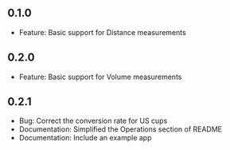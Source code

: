 ## 0.1.0
- Feature: Basic support for Distance measurements

## 0.2.0
- Feature: Basic support for Volume measurements

## 0.2.1
- Bug: Correct the conversion rate for US cups
- Documentation: Simplified the Operations section of README
- Documentation: Include an example app